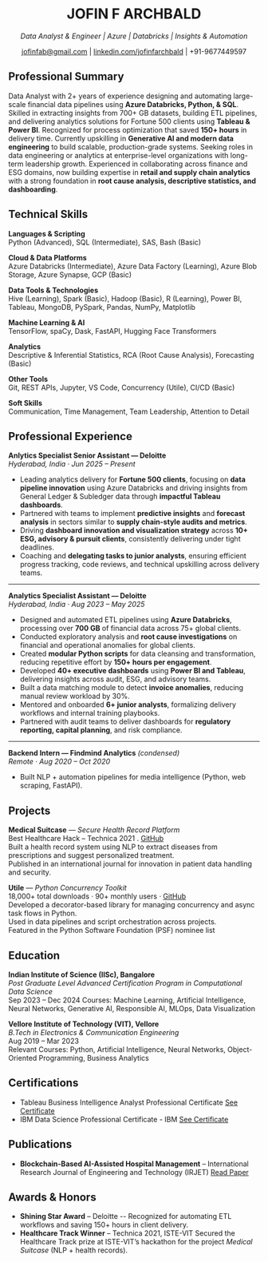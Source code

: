 <h1 align="center"><strong>JOFIN F ARCHBALD</strong></h1>

<p align="center"><em>Data Analyst & Engineer | Azure | Databricks | Insights & Automation</em></p>
<p align="center"><a href="mailto:jofinfab@gmail.com">jofinfab@gmail.com</a> | 
<a href="https://www.linkedin.com/in/jofinfarchbald">linkedin.com/jofinfarchbald</a> | 
+91-9677449597
</p>

## **Professional Summary**

Data Analyst with 2+ years of experience designing and automating large-scale financial data pipelines using **Azure Databricks, Python, & SQL**. 
Skilled in extracting insights from 700+ GB datasets, building ETL pipelines, and delivering analytics solutions for Fortune 500 clients using **Tableau & Power BI**. 
Recognized for process optimization that saved **150+ hours** in delivery time. 
Currently upskilling in **Generative AI and modern data engineering** to build scalable, production-grade systems. 
Seeking roles in data engineering or analytics at enterprise-level organizations with long-term leadership growth.
Experienced in collaborating across finance and ESG domains, now building expertise in **retail and supply chain analytics** with a strong foundation in **root cause analysis, descriptive statistics, and dashboarding**.


## Technical Skills
**Languages & Scripting**  
Python (Advanced), SQL (Intermediate), SAS, Bash (Basic)

**Cloud & Data Platforms**  
Azure Databricks (Intermediate), Azure Data Factory (Learning), Azure Blob Storage, Azure Synapse, GCP (Basic)

**Data Tools & Technologies**  
Hive (Learning), Spark (Basic), Hadoop (Basic), R (Learning), Power BI, Tableau, MongoDB, PySpark, Pandas, NumPy, Matplotlib

**Machine Learning & AI**  
TensorFlow, spaCy, Dask, FastAPI, Hugging Face Transformers

**Analytics**  
Descriptive & Inferential Statistics, RCA (Root Cause Analysis), Forecasting (Basic)

**Other Tools**  
Git, REST APIs, Jupyter, VS Code, Concurrency (Utile), CI/CD (Basic)

**Soft Skills**  
Communication, Time Management, Team Leadership, Attention to Detail


## Professional Experience

**Anlytics Specialist Senior Assistant — Deloitte**  
_Hyderabad, India · Jun 2025 – Present_

- Leading analytics delivery for **Fortune 500 clients**, focusing on **data pipeline innovation** using Azure Databricks and driving insights from General Ledger & Subledger data through **impactful Tableau dashboards**.
- Partnered with teams to implement **predictive insights** and **forecast analysis** in sectors similar to **supply chain-style audits and metrics**.
- Driving **dashboard innovation and visualization strategy** across **10+ ESG, advisory & pursuit clients**, consistently delivering under tight deadlines.  
- Coaching and **delegating tasks to junior analysts**, ensuring efficient progress tracking, code reviews, and technical upskilling across delivery teams.  

---

**Analytics Specialist Assistant — Deloitte**  
_Hyderabad, India · Aug 2023 – May 2025_

- Designed and automated ETL pipelines using **Azure Databricks**, processing over **700 GB** of financial data across 75+ global clients.
- Conducted exploratory analysis and **root cause investigations** on financial and operational anomalies for global clients.  
- Created **modular Python scripts** for data cleansing and transformation, reducing repetitive effort by **150+ hours per engagement**.  
- Developed **40+ executive dashboards** using **Power BI and Tableau**, delivering insights across audit, ESG, and advisory teams.  
- Built a data matching module to detect **invoice anomalies**, reducing manual review workload by 30%.  
- Mentored and onboarded **6+ junior analysts**, formalizing delivery workflows and internal training playbooks.  
- Partnered with audit teams to deliver dashboards for **regulatory reporting, capital planning**, and risk compliance.

---

**Backend Intern — Findmind Analytics** _(condensed)_  
_Remote · Aug 2020 – Oct 2020_  
- Built NLP + automation pipelines for media intelligence (Python, web scraping, FastAPI).

## Projects

**Medical Suitcase** — _Secure Health Record Platform_  
Best Healthcare Hack – Technica 2021 . [GitHub](https://github.com/Yuthish/Medical_Suitcase)  
Built a health record system using NLP to extract diseases from prescriptions and suggest personalized treatment.  
Published in an international journal for innovation in patient data handling and security.

**Utile** — _Python Concurrency Toolkit_  
18,000+ total downloads · 90+ monthly users · [GitHub](https://github.com/j0fiN/utile)  
Developed a decorator-based library for managing concurrency and async task flows in Python.  
Used in data pipelines and script orchestration across projects.  
Featured in the Python Software Foundation (PSF) nominee list  


## Education

**Indian Institute of Science (IISc), Bangalore**  
*Post Graduate Level Advanced Certification Program in Computational Data Science*  
Sep 2023 – Dec 2024 
Courses: Machine Learning, Artificial Intelligence, Neural Networks, Generative AI, Responsible AI, MLOps, Data Visualization

**Vellore Institute of Technology (VIT), Vellore**  
*B.Tech in Electronics & Communication Engineering*  
Aug 2019 – Mar 2023  
Relevant Courses: Python, Artificial Intelligence, Neural Networks, Object-Oriented Programming, Business Analytics

## Certifications
- Tableau Business Intelligence Analyst Professional Certificate [See Certificate](https://coursera.org/share/9600e6e3e7d560d57bb4112208bce3e8)
- IBM Data Science Professional Certificate - IBM [See Certificate](https://coursera.org/share/9600e6e3e7d560d57bb4112208bce3e8)

## Publications

- **Blockchain-Based AI-Assisted Hospital Management** – International Research Journal of Engineering and Technology (IRJET)  [Read Paper](https://www.irjet.net/archives/V9/i7/IRJET-V9I798.pdf)

## Awards & Honors

- **Shining Star Award** – Deloitte -- Recognized for automating ETL workflows and saving 150+ hours in client delivery.
- **Healthcare Track Winner** – Technica 2021, ISTE-VIT Secured the Healthcare Track prize at ISTE-VIT’s hackathon for the project *Medical Suitcase* (NLP + health records).  
